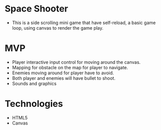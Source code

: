 # Space Shooter
  * This is a side scrolling mini game that have self-reload, a basic game loop, using canvas to render the game play.
    

# MVP
  * Player interactive input control for moving around the canvas.
  * Mapping for obstacle on the map for player to navigate.
  * Enemies moving around for player have to avoid.
  * Both player and enemies will have bullet to shoot.
  * Sounds and graphics
 
# Technologies
  * HTML5 
  * Canvas